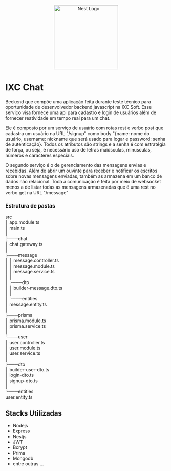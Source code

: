 <p align="center">
  <a href="http://nestjs.com/" target="blank"><img src="https://nestjs.com/img/logo-small.svg" width="200" alt="Nest Logo" /></a>
</p>

[circleci-image]: https://img.shields.io/circleci/build/github/nestjs/nest/master?token=abc123def456
[circleci-url]: https://circleci.com/gh/nestjs/nest

# IXC Chat
Beckend que compõe uma aplicação feita durante teste técnico para oportunidade de desenvolvedor backend javascript na IXC Soft.
Esse serviço visa fornece uma api para cadastro e login de usuários além de fornecer reatividade em tempo real para um chat.

Ele é composto por um serviço de usuário com rotas rest e verbo post que cadastra um usuário na URL "/signup" como body "{name: nome do usuário, username: nickname que será usado para logar e password: senha de autenticação}. Todos os atributos são strings e a senha é com estratégia de força, ou seja, é necessário uso de letras maiúsculas, minusculas, números e caracteres especiais.

O segundo serviço é o de gerenciamento das mensagens envias e recebidas. Além de abrir um ouvinte para receber e notificar os escritos sobre novas mensagens enviadas, também as armazena em um banco de dados não relacional. Toda a comunicação é feita por meio de websocket menos a de listar todas as mensagens armazenadas que é uma rest no verbo get na URL "/message"

### Estrutura de pastas
src           
│   app.module.ts                                     
│   main.ts                                           
│                                                     
├───chat                                              
│       chat.gateway.ts                               
│                                                     
├───message                                           
│   │   message.controller.ts                         
│   │   message.module.ts                             
│   │   message.service.ts                            
│   │                                                 
│   ├───dto                                           
│   │       builder-message.dto.ts                    
│   │                                                 
│   └───entities                                      
│           message.entity.ts                         
│                                                     
├───prisma                                            
│       prisma.module.ts                              
│       prisma.service.ts                             
│                                                     
└───user                                              
    │   user.controller.ts                            
    │   user.module.ts                                
    │   user.service.ts                               
    │                                                 
    ├───dto                                           
    │       builder-user-dto.ts                       
    │       login-dto.ts                              
    │       signup-dto.ts                             
    │                                                 
    └───entities                                      
            user.entity.ts

## Stacks Utilizadas

- Nodejs
- Express
- Nestjs
- JWT
- Bcrypt
- Prima
- Mongodb
- entre outras ...